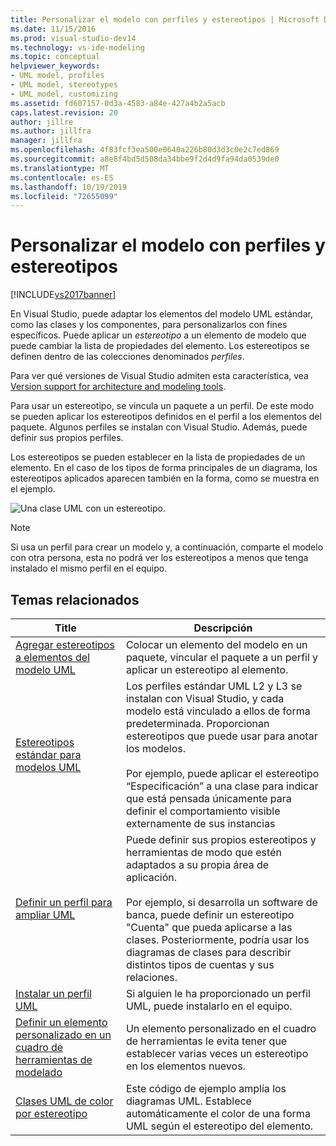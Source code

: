 ```yaml
---
title: Personalizar el modelo con perfiles y estereotipos | Microsoft Docs
ms.date: 11/15/2016
ms.prod: visual-studio-dev14
ms.technology: vs-ide-modeling
ms.topic: conceptual
helpviewer_keywords:
- UML model, profiles
- UML model, stereotypes
- UML model, customizing
ms.assetid: fd607157-0d3a-4583-a84e-427a4b2a5acb
caps.latest.revision: 20
author: jillre
ms.author: jillfra
manager: jillfra
ms.openlocfilehash: 4f83fcf3ea500e0640a226b80d3d3c0e2c7ed869
ms.sourcegitcommit: a8e8f4bd5d508da34bbe9f2d4d9fa94da0539de0
ms.translationtype: MT
ms.contentlocale: es-ES
ms.lasthandoff: 10/19/2019
ms.locfileid: "72655099"
---
```

# <a name="customize-your-model-with-profiles-and-stereotypes"></a>Personalizar el modelo con perfiles y estereotipos
[!INCLUDE[vs2017banner](../includes/vs2017banner.md)]

En Visual Studio, puede adaptar los elementos del modelo UML estándar, como las clases y los componentes, para personalizarlos con fines específicos. Puede aplicar un *estereotipo* a un elemento de modelo que puede cambiar la lista de propiedades del elemento. Los estereotipos se definen dentro de las colecciones denominados *perfiles*.

 Para ver qué versiones de Visual Studio admiten esta característica, vea [Version support for architecture and modeling tools](../modeling/what-s-new-for-design-in-visual-studio.md#VersionSupport).

 Para usar un estereotipo, se vincula un paquete a un perfil. De este modo se pueden aplicar los estereotipos definidos en el perfil a los elementos del paquete. Algunos perfiles se instalan con Visual Studio. Además, puede definir sus propios perfiles.

 Los estereotipos se pueden establecer en la lista de propiedades de un elemento. En el caso de los tipos de forma principales de un diagrama, los estereotipos aplicados aparecen también en la forma, como se muestra en el ejemplo.

 ![Una clase UML con un estereotipo.](../modeling/media/uml-class-stereotype.png "UML_class_stereotype")

> [!NOTE]
> Si usa un perfil para crear un modelo y, a continuación, comparte el modelo con otra persona, esta no podrá ver los estereotipos a menos que tenga instalado el mismo perfil en el equipo.

## <a name="related-topics"></a>Temas relacionados

|Title|Descripción|
|-----------|-----------------|
|[Agregar estereotipos a elementos del modelo UML](../modeling/add-stereotypes-to-uml-model-elements.md)|Colocar un elemento del modelo en un paquete, vincular el paquete a un perfil y aplicar un estereotipo al elemento.|
|[Estereotipos estándar para modelos UML](../modeling/standard-stereotypes-for-uml-models.md)|Los perfiles estándar UML L2 y L3 se instalan con Visual Studio, y cada modelo está vinculado a ellos de forma predeterminada. Proporcionan estereotipos que puede usar para anotar los modelos.<br /><br /> Por ejemplo, puede aplicar el estereotipo “Especificación” a una clase para indicar que está pensada únicamente para definir el comportamiento visible externamente de sus instancias|
|[Definir un perfil para ampliar UML](../modeling/define-a-profile-to-extend-uml.md)|Puede definir sus propios estereotipos y herramientas de modo que estén adaptados a su propia área de aplicación.<br /><br /> Por ejemplo, si desarrolla un software de banca, puede definir un estereotipo "Cuenta" que pueda aplicarse a las clases. Posteriormente, podría usar los diagramas de clases para describir distintos tipos de cuentas y sus relaciones.|
|[Instalar un perfil UML](../modeling/install-a-uml-profile.md)|Si alguien le ha proporcionado un perfil UML, puede instalarlo en el equipo.|
|[Definir un elemento personalizado en un cuadro de herramientas de modelado](../modeling/define-a-custom-modeling-toolbox-item.md)|Un elemento personalizado en el cuadro de herramientas le evita tener que establecer varias veces un estereotipo en los elementos nuevos.|
|[Clases UML de color por estereotipo](http://code.msdn.microsoft.com/UML-Color-Classes-by-07de2b70)|Este código de ejemplo amplía los diagramas UML. Establece automáticamente el color de una forma UML según el estereotipo del elemento.|
